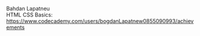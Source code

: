 Bahdan Lapatneu <br>
HTML CSS Basics: https://www.codecademy.com/users/bogdanLapatnew0855090993/achievements
